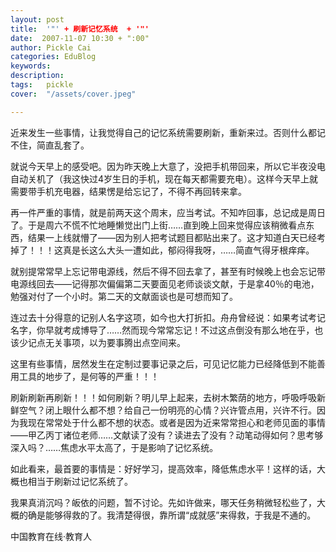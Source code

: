 ```yaml
---
layout: post  
title:  '"' + 刷新记忆系统  + '"'
date:  2007-11-07 10:30 + ":00" 
author: Pickle Cai  
categories: EduBlog  
keywords: 
description:   
tags:	pickle   
cover:  "/assets/cover.jpeg"  

---  
```

    
近来发生一些事情，让我觉得自己的记忆系统需要刷新，重新来过。否则什么都记不住，简直乱套了。



就说今天早上的感受吧。因为昨天晚上大意了，没把手机带回来，所以它半夜没电自动关机了（我这快过4岁生日的手机，现在每天都需要充电）。这样今天早上就需要带手机充电器，结果愣是给忘记了，不得不再回转来拿。



再一件严重的事情，就是前两天这个周末，应当考试。不知咋回事，总记成是周日了。于是周六不慌不忙地睡懒觉出门上街……直到晚上回来觉得应该稍微看点东西，结果一上线就懵了——因为别人把考试题目都贴出来了。这才知道白天已经考掉了！！！这真是长这么大头一遭如此，郁闷得我呀，……简直气得牙根痒痒。



就别提常常早上忘记带电源线，然后不得不回去拿了，甚至有时候晚上也会忘记带电源线回去——记得那次偏偏第二天要面见老师谈谈文献，于是拿40％的电池，勉强对付了一个小时。第二天的文献面谈也是可想而知了。



连过去十分得意的记别人名字这项，如今也大打折扣。舟舟曾经说：如果考试考记名字，你早就考成博导了……然而现今常常忘记！不过这点倒没有那么地在乎，也该少记点无关事项，以为要事腾出点空间来。



这里有些事情，居然发生在定制过要事记录之后，可见记忆能力已经降低到不能善用工具的地步了，是何等的严重！！！



刷新刷新再刷新！！！如何刷新？明儿早上起来，去树木繁荫的地方，呼吸呼吸新鲜空气？闭上眼什么都不想？给自己一份明亮的心情？兴许管点用，兴许不行。因为我现在常常处于什么都不想的状态。或者是因为近来常常担心和老师见面的事情——甲乙丙丁诸位老师……文献读了没有？读进去了没有？动笔动得如何？思考够深入吗？……焦虑水平太高了，于是影响了记忆系统。



如此看来，最首要的事情是：好好学习，提高效率，降低焦虑水平！这样的话，大概也相当于刷新过记忆系统了。



我果真消沉吗？皈依的问题，暂不讨论。先如许做来，哪天任务稍微轻松些了，大概的确是能够得救的了。我清楚得很，靠所谓“成就感”来得救，于我是不通的。



		    
 中国教育在线·教育人

